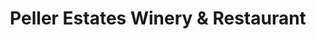 ---
title: "Peller Estates Winery & Restaurant"
url: /niagara-on-the-lake/peller-estates-winery-and-restaurant/
shop: wine
---